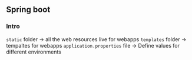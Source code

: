 ## Spring boot

### Intro

`static` folder -> all the web resources live for webapps
`templates` folder -> tempaltes for webapps
`application.properties` file -> Define values for different environments

###
